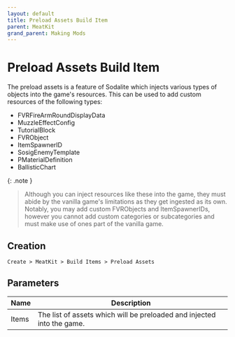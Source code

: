 ```yaml
---
layout: default
title: Preload Assets Build Item
parent: MeatKit
grand_parent: Making Mods
---
```


# Preload Assets Build Item
The preload assets is a feature of Sodalite which injects various types of objects into the game's resources. This can be used to add custom resources of the following types:
- FVRFireArmRoundDisplayData
- MuzzleEffectConfig
- TutorialBlock
- FVRObject
- ItemSpawnerID
- SosigEnemyTemplate
- PMaterialDefinition
- BallisticChart

{: .note }
> Although you can inject resources like these into the game, they must abide by the vanilla game's limitations as they get ingested as its own. Notably, you may add custom FVRObjects and ItemSpawnerIDs, however you cannot add custom categories or subcategories and must make use of ones part of the vanilla game.


## Creation
`Create > MeatKit > Build Items > Preload Assets`

## Parameters
| Name        | Description                                                            |
|-------------|------------------------------------------------------------------------|
| Items       | The list of assets which will be preloaded and injected into the game. |
